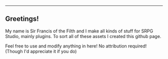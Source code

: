 -------------------------------------------------------------------------------
Greetings! 
-------------------------------------------------------------------------------

My name is Sir Francis of the Filth and I make all kinds of stuff for SRPG Studio,
mainly plugins. To sort all of these assets I created this github page.

Feel free to use and modify anything in here!
No attribution required! (Though I'd appreciate it if you do)
